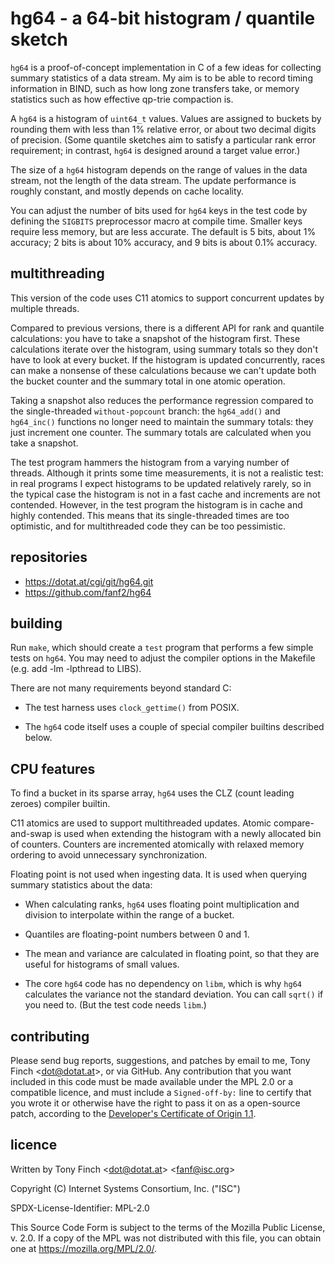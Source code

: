 hg64 - a 64-bit histogram / quantile sketch
===========================================

`hg64` is a proof-of-concept implementation in C of a few ideas for
collecting summary statistics of a data stream. My aim is to be able
to record timing information in BIND, such as how long zone transfers
take, or memory statistics such as how effective qp-trie compaction is.

A `hg64` is a histogram of `uint64_t` values. Values are assigned to
buckets by rounding them with less than 1% relative error, or about
two decimal digits of precision. (Some quantile sketches aim to
satisfy a particular rank error requirement; in contrast, `hg64` is
designed around a target value error.)

The size of a `hg64` histogram depends on the range of values in the
data stream, not the length of the data stream. The update performance
is roughly constant, and mostly depends on cache locality.

You can adjust the number of bits used for `hg64` keys in the test
code by defining the `SIGBITS` preprocessor macro at compile time.
Smaller keys require less memory, but are less accurate. The default
is 5 bits, about 1% accuracy; 2 bits is about 10% accuracy, and 9 bits
is about 0.1% accuracy.


multithreading
--------------

This version of the code uses C11 atomics to support concurrent
updates by multiple threads.

Compared to previous versions, there is a different API for rank and
quantile calculations: you have to take a snapshot of the histogram
first. These calculations iterate over the histogram, using summary
totals so they don't have to look at every bucket. If the histogram is
updated concurrently, races can make a nonsense of these calculations
because we can't update both the bucket counter and the summary total
in one atomic operation.

Taking a snapshot also reduces the performance regression compared to
the single-threaded `without-popcount` branch: the `hg64_add()` and
`hg64_inc()` functions no longer need to maintain the summary totals:
they just increment one counter. The summary totals are calculated
when you take a snapshot.

The test program hammers the histogram from a varying number of
threads. Although it prints some time measurements, it is not a
realistic test: in real programs I expect histograms to be updated
relatively rarely, so in the typical case the histogram is not in a
fast cache and increments are not contended. However, in the test
program the histogram is in cache and highly contended. This means
that its single-threaded times are too optimistic, and for
multithreaded code they can be too pessimistic.


repositories
------------

  * https://dotat.at/cgi/git/hg64.git
  * https://github.com/fanf2/hg64


building
--------

Run `make`, which should create a `test` program that performs a few
simple tests on `hg64`. You may need to adjust the compiler options in
the Makefile (e.g. add -lm -lpthread to LIBS).

There are not many requirements beyond standard C:

  * The test harness uses `clock_gettime()` from POSIX.

  * The `hg64` code itself uses a couple of special compiler builtins
    described below.


CPU features
------------

To find a bucket in its sparse array, `hg64` uses the CLZ (count
leading zeroes) compiler builtin.

C11 atomics are used to support multithreaded updates. Atomic
compare-and-swap is used when extending the histogram with a newly
allocated bin of counters. Counters are incremented atomically with
relaxed memory ordering to avoid unnecessary synchronization.

Floating point is not used when ingesting data. It is used when
querying summary statistics about the data:

  * When calculating ranks, `hg64` uses floating point multiplication
    and division to interpolate within the range of a bucket.

  * Quantiles are floating-point numbers between 0 and 1.

  * The mean and variance are calculated in floating point, so that
    they are useful for histograms of small values.

  * The core `hg64` code has no dependency on `libm`, which is why
    `hg64` calculates the variance not the standard deviation. You can
    call `sqrt()` if you need to. (But the test code needs `libm`.)


contributing
------------

Please send bug reports, suggestions, and patches by email to me, Tony
Finch <<dot@dotat.at>>, or via GitHub. Any contribution that you want
included in this code must be made available under the MPL 2.0 or a
compatible licence, and must include a `Signed-off-by:` line to
certify that you wrote it or otherwise have the right to pass it on as
a open-source patch, according to the [Developer's Certificate of
Origin 1.1][dco].

[dco]: <https://developercertificate.org>


licence
-------

Written by Tony Finch <<dot@dotat.at>> <<fanf@isc.org>>

Copyright (C) Internet Systems Consortium, Inc. ("ISC")

SPDX-License-Identifier: MPL-2.0

This Source Code Form is subject to the terms of the Mozilla Public
License, v. 2.0.  If a copy of the MPL was not distributed with this
file, you can obtain one at https://mozilla.org/MPL/2.0/.
